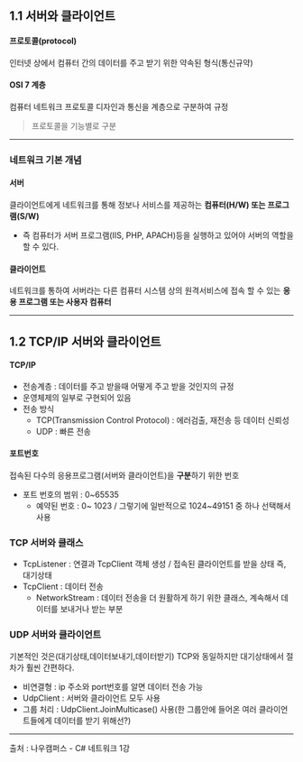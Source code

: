 ## 1.1 서버와 클라이언트

#### 프로토콜(protocol)
인터넷 상에서 컴퓨터 간의 데이터를 주고 받기 위한 약속된 형식(통신규약)

#### OSI 7 계층
컴퓨터 네트워크 프로토콜 디자인과 통신을 계층으로 구분하여 규정
> 프로토콜을 기능별로 구분

-----
### 네트워크 기본 개념

#### 서버
클라이언트에게 네트워크를 통해 정보나 서비스를 제공하는 **컴퓨터(H/W) 또는 프로그램(S/W)** 
 * 즉 컴퓨터가 서버 프로그램(IIS, PHP, APACH)등을 실행하고 있어야 서버의 역할을 할 수 있다.

#### 클라이언트
네트워크를 통하여 서버라는 다른 컴퓨터 시스템 상의 원격서비스에 접속 할 수 있는 **응용 프로그램 또는 사용자 컴퓨터**

---

## 1.2 TCP/IP 서버와 클라이언트

#### TCP/IP
* 전송계층 : 데이터를 주고 받을때 어떻게 주고 받을 것인지의 규정
* 운영체제의 일부로 구현되어 있음
* 전송 방식
  * TCP(Transmission Control Protocol) : 에러검출, 재전송 등 데이터 신뢰성
  * UDP : 빠른 전송
  
#### 포트번호
접속된 다수의 응용프로그램(서버와 클라이언트)을 **구분**하기 위한 번호

* 포트 번호의 범위 : 0~65535
  * 예약된 번호 : 0~ 1023 / 그렇기에 일반적으로 1024~49151 중 하나 선택해서 사용
 
### TCP 서버와 클래스
* TcpListener : 연결과 TcpClient 객체 생성 / 접속된 클라이언트를 받을 상태 즉, 대기상태
* TcpClient : 데이터 전송
  * NetworkStream : 데이터 전송을 더 원활하게 하기 위한 클래스, 계속해서 데이터를 보내거나 받는 부분
  

### UDP 서버와 클라이언트
기본적인 것은(대기상태,데이터보내기,데이터받기) TCP와 동일하지만 대기상태에서 절차가 훨씬 간편하다. 

* 비연결형 : ip 주소와 port번호를 알면 데이터 전송 가능
* UdpClient : 서버와 클라이언트 모두 사용
* 그룹 처리 : UdpClient.JoinMulticase() 사용(한 그룹안에 들어온 여러 클라이언트들에게 데이터를 받기 위해선?)


---
출처 : 나우캠퍼스 - C# 네트워크 1강
